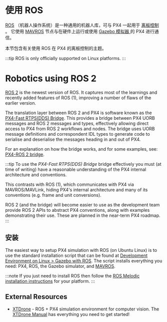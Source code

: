# 使用 ROS

[ROS](http://www.ros.org/) （机器人操作系统）是一种通用的机器人库，可与 PX4 一起用于 [离板控制 ](../ros/mavros_offboard.md)。 它使用 [MAVROS](../ros/mavros_installation.md) 节点与在硬件上运行或使用 [Gazebo 模拟器 ](../simulation/ros_interface.md) 的 PX4 进行通信。

本节包含有关使用 ROS 在 PX4 的离板控制的主题。

:::tip ROS
is only officially supported on Linux platforms.
:::

# Robotics using ROS 2

[ROS 2](https://index.ros.org/doc/ros2/) is the newest version of ROS. It captures most of the learnings and recently added features of ROS (1), improving a number of flaws of the earlier version.

The translation layer between ROS 2 and PX4 is software known as the [PX4-Fast RTPS(DDS) Bridge](../middleware/micrortps.md). This provides a bridge between PX4 UORB messages and ROS 2 messages and types, effectively allowing direct access to PX4 from ROS 2 workflows and nodes. The bridge uses UORB message definitions and correspondent IDL types to generate code to serialise and deserialise the messages heading in and out of PX4.

For an explanation on how the bridge works, and for some examples, see: [PX4-ROS 2 bridge](../ros/ros2_comm.md).

:::tip
To use the *PX4-Fast RTPS(DDS) Bridge* bridge effectively you must (at time of writing) have a reasonable understanding of the PX4 internal architecture and conventions.

This contrasts with ROS (1), which communicates with PX4 via MAVROS/MAVLink, hiding PX4's internal architecture and many of its conventions (e.g. frame and unit conversions).

ROS 2 (and the bridge) will become easier to use as the development team provide ROS 2 APIs to abstract PX4 conventions, along with examples demonstrating their use. These are planned in the near-term PX4 roadmap.
:::

## 安装

The easiest way to setup PX4 simulation with ROS (on Ubuntu Linux) is to use the standard installation script that can be found at [Development Environment on Linux > Gazebo with ROS](../dev_setup/dev_env_linux_ubuntu.md#rosgazebo). The script installs everything you need: PX4, ROS, the Gazebo simulator, and [MAVROS](../ros/mavros_installation.md).

:::note
If you just need to install ROS then follow the [ROS Melodic installation instructions](http://wiki.ros.org/melodic/Installation) for your platform.
:::


## External Resources

- [XTDrone](https://github.com/robin-shaun/XTDrone/blob/master/README.en.md) - ROS + PX4 simulation environment for computer vision. The [XTDrone Manual](https://www.yuque.com/xtdrone/manual_en) has everything you need to get started!
